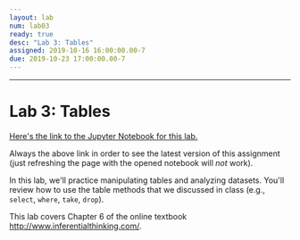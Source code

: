```yaml
---
layout: lab
num: lab03
ready: true
desc: "Lab 3: Tables"
assigned: 2019-10-16 16:00:00.00-7
due: 2019-10-23 17:00:00.00-7
---
```


***

# Lab 3: Tables

[Here's the link to the Jupyter Notebook for this lab.](https://data1.lsit.ucsb.edu/hub/user-redirect/git-pull?repo=https://github.com/ucsb-int5/int5-f19-notebooks&subPath=lab03/lab03.ipynb)

Always the above link in order to see the latest version of this assignment (just refreshing the page with the opened notebook will *not* work).

In this lab, we'll practice manipulating tables and analyzing datasets. You'll review how to use the table methods that we discussed in class (e.g., `select`, `where`, `take`, `drop`).

This lab covers Chapter 6 of the online textbook <http://www.inferentialthinking.com/>. 


